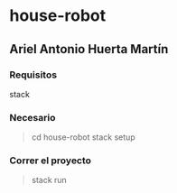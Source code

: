 # house-robot
## Ariel Antonio Huerta Martín

### Requisitos
stack

### Necesario
> cd house-robot
> stack setup

### Correr el proyecto
> stack run
